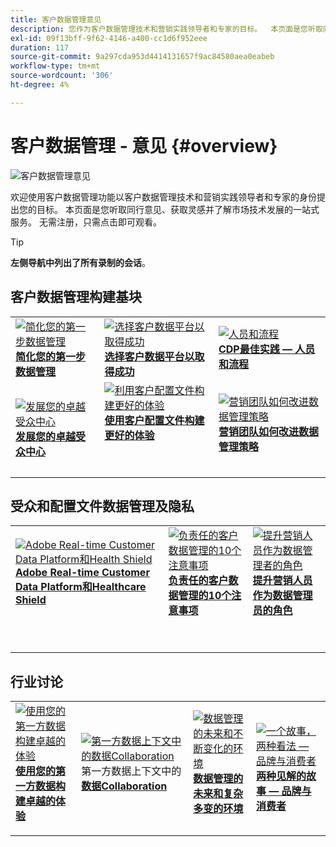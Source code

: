 ```yaml
---
title: 客户数据管理意见
description: 您作为客户数据管理技术和营销实践领导者和专家的目标。  本页面是您听取同行意见、获取灵感并了解市场技术发展的一站式服务。
exl-id: 09f13bff-9f62-4146-a400-cc1d6f952eee
duration: 117
source-git-commit: 9a297cda953d4414131657f9ac84580aea0eabeb
workflow-type: tm+mt
source-wordcount: '306'
ht-degree: 4%

---
```


# 客户数据管理 - 意见 {#overview}

<img alt="客户数据管理意见" src="./assets/cdp-voices-banner.png" />

欢迎使用客户数据管理功能以客户数据管理技术和营销实践领导者和专家的身份提出您的目标。 本页面是您听取同行意见、获取灵感并了解市场技术发展的一站式服务。 无需注册，只需点击即可观看。

>[!TIP]
>
>**左侧导航中列出了所有录制的会话**。

## 客户数据管理构建基块

<table>
  <tr>
   <td>
      <a href="./cdm/first-mile.md">
      <img alt="简化您的第一步数据管理" src="./assets/first-mile.png"/>
      </a>
      <div>
         <a href="./cdm/first-mile.md"><strong>简化您的第一步数据管理</strong></a>
         <br/>
      </div>
   </td>
   <td>
      <a href="./cdm/cdp-success.md">
      <img alt="选择客户数据平台以取得成功" src="./assets/cdp-success.png"/>
      </a>
      <div>
         <a href="./cdm/cdp-success.md"><strong>选择客户数据平台以取得成功</strong></a>
         <br/>
      </div>
    </td>
    <td>
      <a href="./cdm/people-and-process.md">
      <img alt="人员和流程" src="./assets/people-and-process.png"/>
      </a>
      <div>
         <a href="./cdm/people-and-process.md"><strong>CDP最佳实践 — 人员和流程</strong></a>
         <br/>
      </div>
    </td>
   </tr>
   <tr> 
   <td>
      <a href="./cdm/evolving-your-audience-center-of-excellence.md">
      <img alt="发展您的卓越受众中心" src="./assets/evolving-your-audience-center-of-excellence.png"/>
      </a>
      <div>
         <a href="./cdm/evolving-your-audience-center-of-excellence.md"><strong>发展您的卓越受众中心</strong></a>
         <br/>
      </div>
    </td>
   <td>
      <a href="./cdm/building-better-experiences-with-customer-profiles.md">
      <img alt="利用客户配置文件构建更好的体验" src="./assets/building-better-experiences-with-customer-profiles.png"/>
      </a>
      <div>
         <a href="./cdm/building-better-experiences-with-customer-profiles.md"><strong>使用客户配置文件构建更好的体验</strong></a>
      </div>
      <p>
        <br/>
    </td>
   <td>
      <a href="./cdm/how-marketing-teams-are-improving-data-management-strategies.md">
      <img alt="营销团队如何改进数据管理策略" src="./assets/how-marketing-teams-are-improving-data-management-strategies.png"/>
      </a>
      <div>
         <a href="./cdm/how-marketing-teams-are-improving-data-management-strategies.md"><strong>营销团队如何改进数据管理策略</strong></a>
      </div>
      <p>
      </p>
    </td>
  </tr>
</table>

## 受众和配置文件数据管理及隐私

<table>
  <tr>
   <td>
      <a href="./governance/healthcare-shield.md">
      <img alt="Adobe Real-time Customer Data Platform和Health Shield" src="./assets/healthcare-shield.png"/>
      </a>
      <div>
         <a href="./governance/healthcare-shield.md"><strong>Adobe Real-time Customer Data Platform和Healthcare Shield</strong></a>
         <br/>
      </div>
      <p>
        <br/>
   </td> 
   <td>
      <a href="https://experienceleague.adobe.com/docs/platform-learn/tutorials/privacy/ten-considerations-for-responsible-customer-data-management.html?lang=zh-Hans">
      <img alt="负责任的客户数据管理的10个注意事项" src="./assets/ten-considerations-for-responsible-customer-data-management.png"/>
      </a>
      <div>
         <a href="https://experienceleague.adobe.com/docs/platform-learn/tutorials/privacy/ten-considerations-for-responsible-customer-data-management.html?lang=zh-Hans"><strong>负责任的客户数据管理的10个注意事项</strong></a>
         <br/>
      </div>
      <p>
        <br/>
    </td>
    <td>
      <a href="https://experienceleague.adobe.com/docs/platform-learn/tutorials/privacy/elevating-the-marketers-role-as-a-data-steward.html?lang=zh-Hans">
      <img alt="提升营销人员作为数据管理者的角色" src="./assets/elevating-the-marketers-role-as-a-data-steward.png"/>
      </a>
      <div>
         <a href="https://experienceleague.adobe.com/docs/platform-learn/tutorials/privacy/elevating-the-marketers-role-as-a-data-steward.html?lang=zh-Hans"><strong>提升营销人员作为数据管理员的角色</strong></a>
         <br/>
      </div>
      <p>
        <br/>
       </p>
    </td>
  </tr>
</table>

## 行业讨论

<table>
  <tr>
     <td>
      <a href="./industry/build-superb-experiences-with-your-first-party-data.md">
      <img alt="使用您的第一方数据构建卓越的体验" src="./assets/build-superb-experiences-with-your-first-party-data.png"/>
      </a>
      <div>
         <a href="./industry/build-superb-experiences-with-your-first-party-data.md"><strong>使用您的第一方数据构建卓越的体验</strong></a>
      </div>
      <p>
      </p>
    </td>
     <td>
      <a href="./industry/data-collaboration-in-the-first-party-data-context.md">
      <img alt="第一方数据上下文中的数据Collaboration" src="./assets/data-collaboration-in-the-first-party-data-context.png"/>
      </a>
      <div>
         第一方数据上下文中的<a href="./industry/data-collaboration-in-the-first-party-data-context.md"><strong>数据Collaboration</strong></a>
      </div>
      <p>
      </p>
    </td>
     <td>
      <a href="./industry/the-future-of-data-management-and-the-changing-environment.md">
      <img alt="数据管理的未来和不断变化的环境" src="./assets/the-future-of-data-management-and-the-changing-environment.png"/>
      </a>
      <div>
         <a href="./industry/the-future-of-data-management-and-the-changing-environment.md"><strong>数据管理的未来和复杂多变的环境</strong></a>
      </div>
      <p>
      </p>
    </td>
   <td>
      <a href="./industry/brands-vs-consumers.md">
      <img alt="一个故事，两种看法 — 品牌与消费者" src="./assets/brands-vs-consumers.png"/>
      </a>
      <div>
         <a href="./industry/brands-vs-consumers.md"><strong>两种见解的故事 — 品牌与消费者</strong></a>
         <br/>
      </div>
    </td>
  </tr>
</table>
